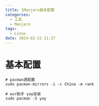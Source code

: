 ```yaml
---
title: 1Manjaro基本配置
categories: 
  - 工具
  - Manjaro
tags:
  - Linux
date: 2024-02-22 11:27  
---
```


# 基本配置



```shell
# pacman源配置
sudo pacman-mirrors -i -c China -m rank

# aur助手 yay安装
sudo pacman -S yay


```

